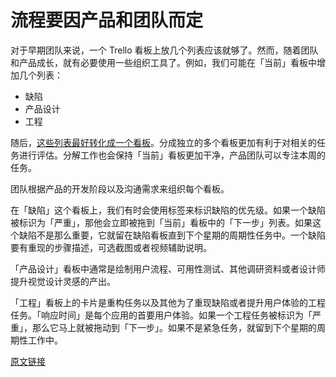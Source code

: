# 流程要因产品和团队而定

对于早期团队来说，一个 Trello 看板上放几个列表应该就够了。然而，随着团队和产品成长，就有必要使用一些组织工具了。例如，我们可能在「当前」看板中增加几个列表：

- 缺陷
- 产品设计
- 工程

随后，[这些列表最好转化成一个看板](http://community.uservoice.com/blog/trello-google-docs-product-management/)。分成独立的多个看板更加有利于对相关的任务进行评估。分解工作也会保持「当前」看板更加干净，产品团队可以专注本周的任务。

团队根据产品的开发阶段以及沟通需求来组织每个看板。

在「缺陷」这个看板上，我们有时会使用标签来标识缺陷的优先级。如果一个缺陷被标识为「严重」，那他会立即被拖到「当前」看板中的「下一步」列表。如果这个缺陷不是那么重要，它就留在缺陷看板直到下个星期的周期性任务中。一个缺陷要有重现的步骤描述，可选截图或者视频辅助说明。

「产品设计」看板中通常是绘制用户流程、可用性测试、其他调研资料或者设计师提升视觉设计灵感的产出。

「工程」看板上的卡片是重构任务以及其他为了重现缺陷或者提升用户体验的工程任务。「响应时间」是每个应用的首要用户体验。如果一个工程任务被标识为「严重」，那么它马上就被拖动到「下一步」。如果不是紧急任务，就留到下个星期的周期性工作中。

[原文链接](https://thoughtbot.com/playbook/planning/adapt-process-to-the-products-needs)

